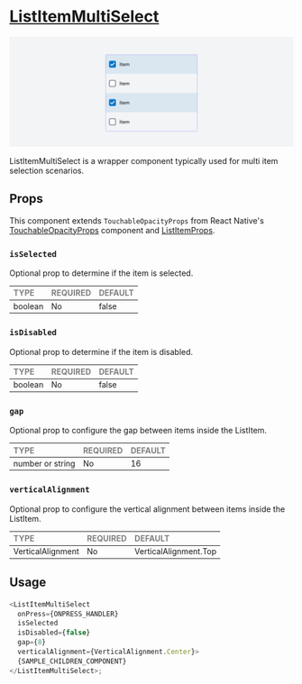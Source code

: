 # [ListItemMultiSelect](https://www.notion.so/MetaMask-Design-System-Guides-Design-f86ecc914d6b4eb6873a122b83c12940?p=8ffafd9e99114e588c5c28ee5e4f0b10&pm=c)

![ListItemMultiSelect](./ListItemMultiSelect.png)

ListItemMultiSelect is a wrapper component typically used for multi item selection scenarios.

## Props

This component extends `TouchableOpacityProps` from React Native's [TouchableOpacityProps](https://reactnative.dev/docs/touchableopacity) component and [ListItemProps](../ListItem/ListItem.types.ts).

### `isSelected`

Optional prop to determine if the item is selected.

| <span style="color:gray;font-size:14px">TYPE</span> | <span style="color:gray;font-size:14px">REQUIRED</span> | <span style="color:gray;font-size:14px">DEFAULT</span> |
| :-------------------------------------------------- | :------------------------------------------------------ | :----------------------------------------------------- |
| boolean    | No                                                     | false                                               |

### `isDisabled`

Optional prop to determine if the item is disabled.

| <span style="color:gray;font-size:14px">TYPE</span> | <span style="color:gray;font-size:14px">REQUIRED</span> | <span style="color:gray;font-size:14px">DEFAULT</span> |
| :-------------------------------------------------- | :------------------------------------------------------ | :----------------------------------------------------- |
| boolean    | No                                                     | false                                               |

### `gap`

Optional prop to configure the gap between items inside the ListItem.

| <span style="color:gray;font-size:14px">TYPE</span> | <span style="color:gray;font-size:14px">REQUIRED</span> | <span style="color:gray;font-size:14px">DEFAULT</span> |
| :-------------------------------------------------- | :------------------------------------------------------ | :----------------------------------------------------- |
| number or string                                            | No                                                     |                   16                                         |

### `verticalAlignment`

Optional prop to configure the vertical alignment between items inside the ListItem.

| <span style="color:gray;font-size:14px">TYPE</span> | <span style="color:gray;font-size:14px">REQUIRED</span> | <span style="color:gray;font-size:14px">DEFAULT</span> |
| :-------------------------------------------------- | :------------------------------------------------------ | :----------------------------------------------------- |
| VerticalAlignment                                            | No                                                     |                   VerticalAlignment.Top                                         |

## Usage

```javascript
<ListItemMultiSelect 
  onPress={ONPRESS_HANDLER} 
  isSelected 
  isDisabled={false}
  gap={8} 
  verticalAlignment={VerticalAlignment.Center}>
  {SAMPLE_CHILDREN_COMPONENT}
</ListItemMultiSelect>;
```